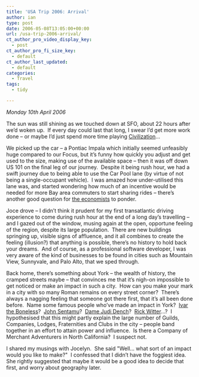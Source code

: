 ```yaml
---
title: 'USA Trip 2006: Arrival'
author: ian
type: post
date: 2006-05-08T13:05:00+00:00
url: /usa-trip-2006-arrival/
ct_author_pro_video_display_key:
  - post
ct_author_pro_fi_size_key:
  - default
ct_author_last_updated:
  - default
categories:
  - Travel
tags:
  - tidy

---
```

<!--kg-card-begin: html-->

_Monday 10th April 2006_

The sun was still shining as we touched down at SFO, about 22 hours after we&#8217;d woken up.&nbsp; If every day could last that long, I swear I&#8217;d get more work done &#8211; or maybe I&#8217;d just spend more time playing [Civilization][1]&#8230;

We picked up the car &#8211; a Pontiac Impala which initially seemed unfeasibly huge compared to our Focus, but it&#8217;s funny how quickly you adjust and get used to the size, making use of the available space &#8211; then it was off down US 101 on the final leg of our journey.&nbsp; Despite it being rush hour, we had a swift journey due to being able to use the Car Pool lane (by virtue of not being a single-occupant vehicle).&nbsp; I was amazed how under-utilised this lane was, and started wondering how much of an incentive would be needed for more Bay area commuters to start sharing rides &#8211; there&#8217;s another good question for [the economists][2] to ponder.

Joce drove &#8211; I didn&#8217;t think it prudent for my first transatlantic driving experience to come during rush hour at the end of a long day&#8217;s travelling &#8211; and I gazed out of the window, musing again at the open, opportune feeling of the region, despite its large population.&nbsp; There are new buildings springing up, visible signs of affluence, and it all combines to create the feeling (illusion?) that anything is possible, there&#8217;s no history to hold back your dreams.&nbsp; And of course, as a professional software developer, I was very aware of the kind of businesses to be found in cities such as Mountain View, Sunnyvale, and Palo Alto, that we sped through.

Back home, there&#8217;s something about York &#8211; the wealth of history, the cramped streets maybe &#8211; that convinces me that it&#8217;s nigh-on impossible to get noticed or make an impact in such a city.&nbsp; How can you make your mark in a city with so many Roman remains on every street corner?&nbsp; There&#8217;s always a nagging feeling that someone got there first, that it&#8217;s all been done before.&nbsp; Name some famous people who&#8217;ve made an impact in York?&nbsp; [Ivar the Boneless][3]?&nbsp; [John Sentamu][4]?&nbsp; [Dame Judi Dench][5]?&nbsp; [Rick Witter][6]&#8230;?&nbsp; I hypothesised that this might partly explain the large number of Guilds, Companies, Lodges, Fraternities and Clubs in the city &#8211; people band together in an effort to attain power and influence.&nbsp; Is there a Company of Merchant Adventurers in North California?&nbsp; I suspect not.

I shared my musings with Jocelyn.&nbsp; She said "Well&#8230; what sort of an impact would you like to make?"&nbsp; I confessed that I didn&#8217;t have the foggiest idea.&nbsp; She rightly suggested that maybe it would be a good idea to decide that first, and worry about geography later.

<!--kg-card-end: html-->

 [1]: http://www.civ4.com
 [2]: http://www.freakonomics.com
 [3]: http://en.wikipedia.org/wiki/Ivar_the_Boneless
 [4]: http://en.wikipedia.org/wiki/John_Sentamu
 [5]: http://en.wikipedia.org/wiki/Judi_Dench
 [6]: http://en.wikipedia.org/wiki/Rick_Witter